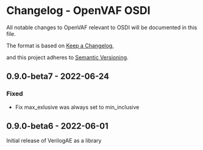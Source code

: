 # Changelog - OpenVAF OSDI

All notable changes to OpenVAF relevant to OSDI will be documented in this file.

The format is based on [Keep a Changelog](https://keepachangelog.com/en/1.0.0/),

and this project adheres to [Semantic Versioning](https://semver.org/spec/v2.0.0.html).

##  0.9.0-beta7 - 2022-06-24

### Fixed

* Fix max_exlusive was always set to min_inclusive

## 0.9.0-beta6 - 2022-06-01

Initial release of VerilogAE as a library
